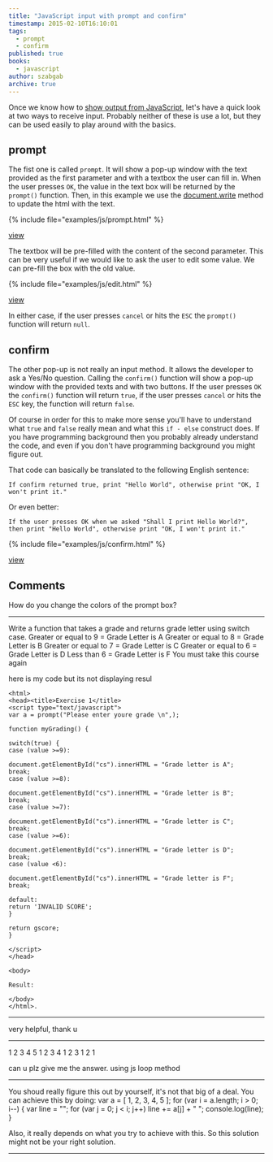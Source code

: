 ```yaml
---
title: "JavaScript input with prompt and confirm"
timestamp: 2015-02-10T16:10:01
tags:
  - prompt
  - confirm
published: true
books:
  - javascript
author: szabgab
archive: true
---
```



Once we know how to [show output from JavaScript](/introduction-to-javascript), let's have a quick look
at two ways to receive input. Probably neither of these is use a lot, but they can be used easily to play
around with the basics.


## prompt

The fist one is called `prompt`.
It will show a pop-up window with the text provided as the first parameter and with a textbox the user can fill in.
When the user presses `OK`, the value in the text box will be returned by the `prompt()` function.
Then, in this example we use the [document.write](/introduction-to-javascript) method to update the html
with the text.

{% include file="examples/js/prompt.html" %}

[view](examples/js/prompt.html)

The textbox will be pre-filled with the content of the second parameter. This can be very useful if we would like to
ask the user to edit some value. We can pre-fill the box with the old value.

{% include file="examples/js/edit.html" %}

[view](examples/js/edit.html)

In either case, if the user presses `cancel` or hits the `ESC` the `prompt()` function will return `null`.

## confirm

The other pop-up is not really an input method. It allows the developer to ask a Yes/No question. Calling the `confirm()`
function will show a pop-up window with the provided texts and with two buttons. If the user presses `OK` the `confirm()`
function will return `true`, if the user presses `cancel` or hits the `ESC` key, the function will return `false`.

Of course in order for this to make more sense you'll have to understand what `true` and `false` really mean and what this
`if - else` construct does. If you have programming background then you probably already understand the code,
and even if you don't have programming background you might figure out.

That code can basically be translated to the following English sentence:

`If confirm returned true, print "Hello World", otherwise print "OK, I won't print it."`

Or even better:

`If the user presses OK when we asked "Shall I print Hello World?", then print "Hello World", otherwise print "OK, I won't print it."`

{% include file="examples/js/confirm.html" %}

[view](examples/js/confirm.html)

## Comments

How do you change the colors of the prompt box?

<hr>

Write a function that takes a grade and returns grade letter using switch case.
Greater or equal to 9 = Grade Letter is A
Greater or equal to 8 = Grade Letter is B
Greater or equal to 7 = Grade Letter is C
Greater or equal to 6 = Grade Letter is D
Less than 6 = Grade Letter is F
You must take this course again

here is my code but its not displaying resul

```
<html>
<head><title>Exercise 1</title>
<script type="text/javascript">
var a = prompt("Please enter youre grade \n",);

function myGrading() {

switch(true) {
case (value >=9):

document.getElementById("cs").innerHTML = "Grade letter is A";
break;
case (value >=8):

document.getElementById("cs").innerHTML = "Grade letter is B";
break;
case (value >=7):

document.getElementById("cs").innerHTML = "Grade letter is C";
break;
case (value >=6):

document.getElementById("cs").innerHTML = "Grade letter is D";
break;
case (value <6):

document.getElementById("cs").innerHTML = "Grade letter is F";
break;

default:
return 'INVALID SCORE';
}

return gscore;
}

</script>
</head>

<body>

Result:

</body>
</html>.
```


<hr>

very helpful, thank u

<hr>

1 2 3 4 5
1 2 3 4
1 2 3
1 2
1

can u plz give me the answer. using js loop method


---

You shoud really figure this out by yourself, it's not that big of a deal. You can achieve this by doing:
var a = [ 1, 2, 3, 4, 5 ];
for (var i = a.length; i > 0; i--) {
var line = "";
for (var j = 0; j < i; j++) line += a[j] + " ";
console.log(line);
}

Also, it really depends on what you try to achieve with this. So this solution might not be your right solution.

<hr>


